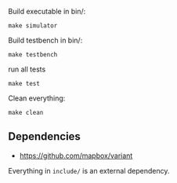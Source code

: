 Build executable in bin/:
```
make simulator
```

Build testbench in bin/:
```
make testbench
```

run all tests
```
make test
```

Clean everything:
```
make clean
```

## Dependencies

* https://github.com/mapbox/variant

Everything in `include/` is an external dependency.